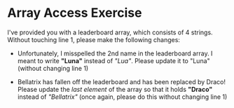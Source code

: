 # Array Access Exercise

I've provided you with a leaderboard array, which consists of 4 strings. Without touching line 1, please make the following changes:

- Unfortunately, I misspelled the 2nd name in the leaderboard array. I meant to write **"Luna"** instead of _"Lua"_. Please update it to "Luna" (without changing line 1)

- Bellatrix has fallen off the leaderboard and has been replaced by Draco! Please update the _last element_ of the array so that it holds **"Draco"** instead of _"Bellatrix"_ (once again, please do this without changing line 1)
